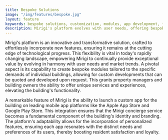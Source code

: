 ```yaml
---
title: Bespoke Solutions
image: "/img/features/bespoke.jpg"
layout: feature
keywords: bespoke solutions, customization, modules, app development, flexibility, innovation
description: Mirigi's platform evolves with user needs, offering bespoke modules and custom apps for unique building experiences.
---
```


Mirigi's platform is an innovative and transformative solution, crafted to effortlessly incorporate new features, ensuring it remains at the cutting edge of technological progress. This flexibility is vital in today's rapidly changing landscape, empowering Mirigi to continually provide exceptional value by evolving in harmony with user needs and market trends. A pivotal aspect is its capability to create bespoke modules tailored to the specific demands of individual buildings, allowing for custom developments that can be quoted and developed upon request. This grants property managers and building owners the ability to offer unique services and experiences, elevating the building's functionality.

A remarkable feature of Mirigi is the ability to launch a custom app for the building on leading mobile app platforms like the Apple App Store and Google Play Store. This integration ensures that the Mirigi concierge service becomes a fundamental component of the building's identity and branding. The platform's adaptability allows for the incorporation of personalized features, ensuring each app resonates with the distinct needs and preferences of its users, thereby boosting resident satisfaction and loyalty.

